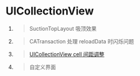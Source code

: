 # UICollectionView

1. > SuctionTopLayout 吸顶效果

2. > CATransaction 处理 reloadData 时闪烁问题

3. > [UICollectionView cell 间距调整](https://www.jianshu.com/p/40914d5708af)

4. > 自定义界面

	